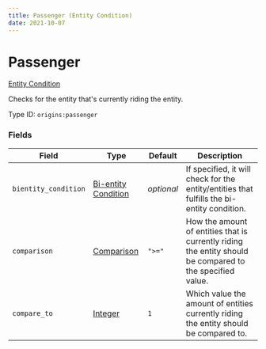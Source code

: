 ```yaml
---
title: Passenger (Entity Condition)
date: 2021-10-07
---
```

# Passenger

[Entity Condition](../entity_conditions.md)

Checks for the entity that's currently riding the entity.

Type ID: `origins:passenger`

### Fields

Field | Type | Default | Description
------|------|---------|-------------
`bientity_condition` | [Bi-entity Condition](../bientity_conditions.md) | _optional_ | If specified, it will check for the entity/entities that fulfills the bi-entity condition.
`comparison` | [Comparison](../data_types/comparison.md) | `">="` | How the amount of entities that is currently riding the entity should be compared to the specified value.
`compare_to` | [Integer](../data_types/integer.md) | `1` | Which value the amount of entities currently riding the entity should be compared to.